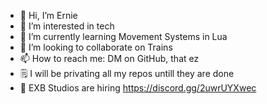 - 👋 Hi, I’m Ernie
- 👀 I’m interested in tech
- 🌱 I’m currently learning Movement Systems in Lua
- 💞️ I’m looking to collaborate on Trains
- 📫 How to reach me: DM on GitHub, that ez
- 🗒️ I will be privating all my repos untill they are done
- 🤔 EXB Studios are hiring https://discord.gg/2uwrUYXwec 

<!---
SizzlRetrat/SizzlRetrat is a ✨ special ✨ repository because its `README.md` (this file) appears on your GitHub profile.
You can click the Preview link to take a look at your changes.
--->
